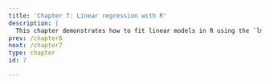 ```yaml
---
title: 'Chapter 7: Linear regression with R'
description: |
  This chapter demonstrates how to fit linear models in R using the `lm` function. You'll learn about how to fitting simple linear regression, models with categorical variables and models with interaction effects.
prev: /chapter6
next: /chapter7
type: chapter
id: 7

---
```

<exercise id="1" title="Simple linear regression" type="slides">

<slides source="chapter7_01_simple-linear-regression">
</slides>

</exercise>

<exercise id="2" title="Test your knowledge">

</exercise>

<exercise id="3" title="Regression with categorical variables" type="slides">

<slides source="chapter7_02_regression-with-categorical-var">
</slides>

</exercise>

<exercise id="4" title="Test your knoweldge">

</exercise>

<exercise id="5" title="Regression models with interaction effects" type="slides">
<slides source="chapter7_03_interaction"> </slides>
</exercise>

<exercise id="6" title="Practice">

</exercise>
